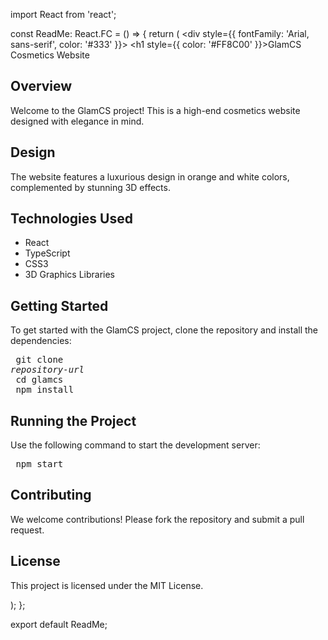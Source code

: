import React from 'react';

const ReadMe: React.FC = () => {
  return (
    <div style={{ fontFamily: 'Arial, sans-serif', color: '#333' }}>
      <h1 style={{ color: '#FF8C00' }}>GlamCS Cosmetics Website</h1>
      <h2>Overview</h2>
      <p>
        Welcome to the GlamCS project! This is a high-end cosmetics website designed with elegance in mind.
      </p>
      <h2>Design</h2>
      <p>
        The website features a luxurious design in orange and white colors, complemented by stunning 3D effects.
      </p>
      <h2>Technologies Used</h2>
      <ul>
        <li>React</li>
        <li>TypeScript</li>
        <li>CSS3</li>
        <li>3D Graphics Libraries</li>
      </ul>
      <h2>Getting Started</h2>
      <p>
        To get started with the GlamCS project, clone the repository and install the dependencies:
      </p>
      <pre>
        git clone <em>repository-url</em>
        <br />
        cd glamcs
        <br />
        npm install
      </pre>
      <h2>Running the Project</h2>
      <p>
        Use the following command to start the development server:
      </p>
      <pre>
        npm start
      </pre>
      <h2>Contributing</h2>
      <p>
        We welcome contributions! Please fork the repository and submit a pull request.
      </p>
      <h2>License</h2>
      <p>
        This project is licensed under the MIT License.
      </p>
    </div>
  );
};

export default ReadMe;